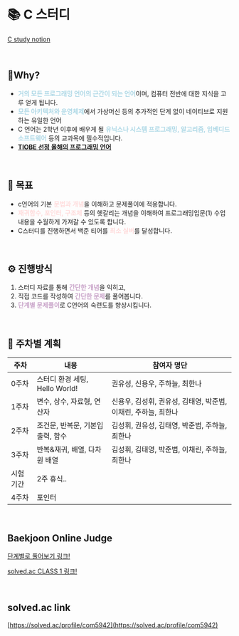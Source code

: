 # 📚 C 스터디

[C study notion](https://www.notion.so/C-5c114572ad5243e89e880d06b72a7462?pvs=4)

<br/>

## 🤔Why?

- <span style="color: rgba(173, 216, 230, 1);">**거의 모든 프로그래밍 언어의 근간이 되는 언어**</span>이며, 컴퓨터 전반에 대한 지식을 고루 얻게 됩니다.
- <span style="color: rgba(173, 216, 230, 1);">**모든 아키텍처와 운영체제**</span>에서 가상머신 등의 추가적인 단계 없이 네이티브로 지원하는 유일한 언어
- C 언어는 2학년 이후에 배우게 될 <span style="color: rgba(173, 216, 230, 1);">**유닉스나 시스템 프로그래밍, 알고리즘, 임베디드 소프트웨어**</span> 등의 교과목에 필수적입니다.
- **[TIOBE 선정 올해의 프로그래밍 언어](https://www.tiobe.com/tiobe-index/)**

<br/>

## 📌 목표
- c언어의 기본 <span style="color: rgba(255, 204, 204, 0.7);">**문법과 개념**</span>을 이해하고 문제풀이에 적용합니다.
- <span style="color: rgba(255, 204, 204, 0.7);">**재귀함수, 포인터, 구조체**</span> 등의 헷갈리는 개념을 이해하여 프로그래밍입문(1) 수업 내용을 수월하게 가져갈 수 있도록 합니다.
- C스터디를 진행하면서 백준 티어를 <span style="color: rgba(255, 204, 204, 0.7);">**최소 실버**</span>를 달성합니다.

<br/>

## ⚙️ 진행방식

1. 스터디 자료를 통해 <span style="color: rgba(200, 162, 200, 1);">**간단한 개념**</span>을 익히고,
2. 직접 코드를 작성하여 <span style="color: rgba(200, 162, 200, 1);">**간단한 문제**</span>를 풀어봅니다.
3. <span style="color: rgba(200, 162, 200, 1);">**단계별 문제풀이**</span>로 C언어의 숙련도를 향상시킵니다.

<br/>

## 📜 주차별 계획

|주차|내용|참여자 명단|
|------|---|---|
|0주차|스터디 환경 세팅, Hello World!|권유성, 신용우, 주하늘, 최한나|
|1주차|변수, 상수, 자료형, 연산자|신용우, 김성휘, 권유성, 김태영, 박준범, 이채린, 주하늘, 최한나|
|2주차|조건문, 반복문, 기본입출력, 함수|김성휘, 권유성, 김태영, 박준범, 주하늘, 최한나|
|3주차|반복&재귀, 배열, 다차원 배열|김성휘, 김태영, 박준범, 이채린, 주하늘, 최한나|
|시험기간|2주 휴식..||
|4주차|포인터||

<br/>

## **Baekjoon Online Judge**

[단계별로 풀어보기 링크!](https://www.acmicpc.net/step)  

[solved.ac CLASS 1 링크!](https://solved.ac/class/1/solved)

<br/>

## **solved.ac link**

[https://solved.ac/profile/com5942](https://solved.ac/profile/com5942)
